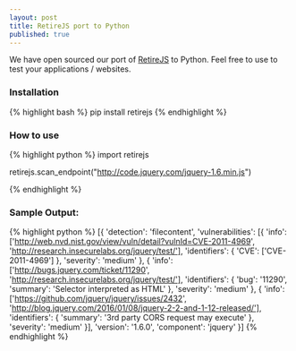 ```yaml
---
layout: post
title: RetireJS port to Python
published: true
---
```


We have open sourced our port of [RetireJS](https://github.com/RetireJS/retire.js) to Python. Feel free to use to test your applications / websites.

### Installation

{% highlight bash %}
pip install retirejs
{% endhighlight %}

### How to use

{% highlight python %}
import retirejs

retirejs.scan_endpoint("http://code.jquery.com/jquery-1.6.min.js")


{% endhighlight %}


### Sample Output:

{% highlight python %}
[{
	'detection': 'filecontent',
	'vulnerabilities': [{
		'info': ['http://web.nvd.nist.gov/view/vuln/detail?vulnId=CVE-2011-4969', 'http://research.insecurelabs.org/jquery/test/'],
		'identifiers': {
			'CVE': ['CVE-2011-4969']
		},
		'severity': 'medium'
	}, {
		'info': ['http://bugs.jquery.com/ticket/11290', 'http://research.insecurelabs.org/jquery/test/'],
		'identifiers': {
			'bug': '11290',
			'summary': 'Selector interpreted as HTML'
		},
		'severity': 'medium'
	}, {
		'info': ['https://github.com/jquery/jquery/issues/2432', 'http://blog.jquery.com/2016/01/08/jquery-2-2-and-1-12-released/'],
		'identifiers': {
			'summary': '3rd party CORS request may execute'
		},
		'severity': 'medium'
	}],
	'version': '1.6.0',
	'component': 'jquery'
}]
{% endhighlight %}
